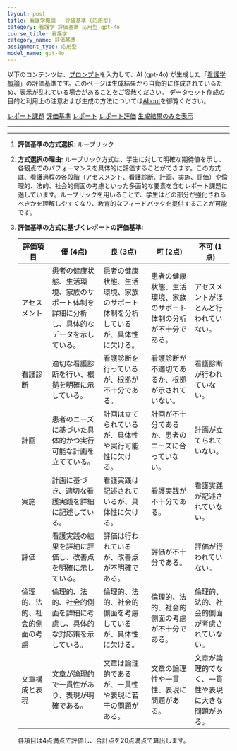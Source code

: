 ```yaml
---
layout: post
title: 看護学概論 - 評価基準 (応用型)
category: 看護学 評価基準 応用型 gpt-4o
course_title: 看護学
category_name: 評価基準
assignment_type: 応用型
model_name: gpt-4o
---
```


以下のコンテンツは、[プロンプト](https://github.com/takedatoshiyuki/synthetic_assignments/tree/main/generated/看護学/gpt-4o/prompt_評価基準-応用型.md)を入力して、AI (gpt-4o) が生成した「[看護学概論](/contents/看護学/)」の評価基準です。このページは生成結果から自動的に作成されているため、表示が乱れている場合があることをご容赦ください。
データセット作成の目的と利用上の注意および生成の方法については[About](/About)を御覧ください。

[レポート課題](../レポート課題-応用型)
[評価基準](../評価基準-応用型)
[レポート](../レポート-応用型)
[レポート評価](../レポート評価-応用型)
[生成結果のみを表示](https://github.com/takedatoshiyuki/synthetic_assignments/tree/main/generated/看護学/gpt-4o/評価基準-応用型.md)
  

***
***
  
1. **評価基準の方式選択:** ルーブリック

2. **方式選択の理由:** 
   ルーブリック方式は、学生に対して明確な期待値を示し、各観点でのパフォーマンスを具体的に評価することができます。この方式は、看護過程の各段階（アセスメント、看護診断、計画、実施、評価）や倫理的、法的、社会的側面の考慮といった多面的な要素を含むレポート課題に適しています。ルーブリックを用いることで、学生はどの部分が強化されるべきかを理解しやすくなり、教育的なフィードバックを提供することが可能です。

3. **評価基準の方式に基づくレポートの評価基準:**

   | 評価項目                     | 優 (4点)                                                                 | 良 (3点)                                                               | 可 (2点)                                                               | 不可 (1点)                                                             |
   |------------------------------|--------------------------------------------------------------------------|------------------------------------------------------------------------|------------------------------------------------------------------------|------------------------------------------------------------------------|
   | アセスメント                 | 患者の健康状態、生活環境、家族のサポート体制を詳細に分析し、具体的なデータを示している。 | 患者の健康状態、生活環境、家族のサポート体制を分析しているが、具体性に欠ける。 | 患者の健康状態、生活環境、家族のサポート体制の分析が不十分である。     | アセスメントがほとんど行われていない。                               |
   | 看護診断                     | 適切な看護診断を行い、根拠を明確に示している。                             | 看護診断を行っているが、根拠が不十分である。                             | 看護診断が不適切であるか、根拠が示されていない。                       | 看護診断が行われていない。                                             |
   | 計画                         | 患者のニーズに基づいた具体的かつ実行可能な計画を立てている。               | 計画は立てられているが、具体性や実行可能性に欠ける。                   | 計画が不十分であるか、患者のニーズに合っていない。                     | 計画が立てられていない。                                               |
   | 実施                         | 計画に基づき、適切な看護実践を詳細に記述している。                         | 看護実践は記述されているが、具体性に欠ける。                           | 看護実践が不十分である。                                               | 看護実践が記述されていない。                                           |
   | 評価                         | 看護実践の結果を詳細に評価し、改善点を明確に示している。                   | 評価は行われているが、改善点が不明確である。                           | 評価が不十分である。                                                   | 評価が行われていない。                                                 |
   | 倫理的、法的、社会的側面の考慮 | 倫理的、法的、社会的側面を詳細に考慮し、具体的な対応策を示している。       | 倫理的、法的、社会的側面を考慮しているが、具体性に欠ける。             | 倫理的、法的、社会的側面の考慮が不十分である。                         | 倫理的、法的、社会的側面が考慮されていない。                           |
   | 文章構成と表現               | 文章が論理的で一貫性があり、表現が明確である。                             | 文章は論理的であるが、一貫性や表現に若干の問題がある。                 | 文章の論理性や一貫性、表現に問題がある。                               | 文章が論理的でなく、一貫性や表現に大きな問題がある。                   |

   各項目は4点満点で評価し、合計点を20点満点で算出します。
